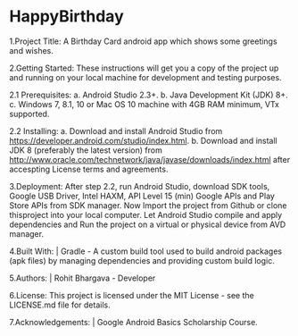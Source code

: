 # HappyBirthday

1.Project Title:
  A Birthday Card android app which shows some greetings and wishes.

2.Getting Started:
  These instructions will get you a copy of the project up and running on your local machine for development and testing purposes.
  
  2.1 Prerequisites:
      a. Android Studio 2.3+.
      b. Java Development Kit (JDK) 8+.
      c. Windows 7, 8.1, 10 or Mac OS 10 machine with 4GB RAM minimum, VTx supported.
  
  2.2 Installing:
      a. Download and install Android Studio from https://developer.android.com/studio/index.html. 
      b. Download and install JDK 8 (preferably the latest version) from
         http://www.oracle.com/technetwork/java/javase/downloads/index.html after accespting License terms and agreements.
  
3.Deployment:
  After step 2.2, run Android Studio, download SDK tools, Google USB Driver, Intel HAXM, API Level 15 (min) Google APIs and Play Store
  APIs from SDK manager. Now Import the project from Github or clone thisproject into your local computer. Let Android Studio compile and
  apply dependencies and Run the project on a virtual or physical device from AVD manager.
  
4.Built With:
  | Gradle - A custom build tool used to build android packages (apk files) by managing dependencies and providing custom build logic.

5.Authors:
  | Rohit Bhargava - Developer
 
6.License:
  This project is licensed under the MIT License - see the LICENSE.md file for details.

7.Acknowledgements:
  | Google Android Basics Scholarship Course.
  

